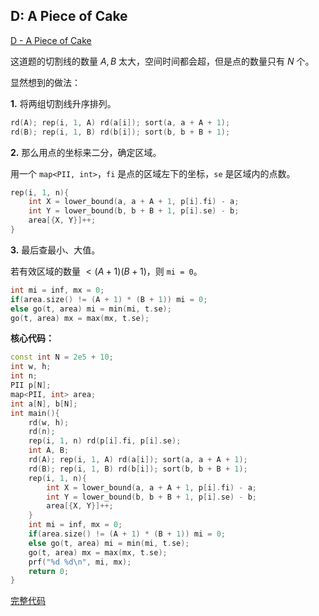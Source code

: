 ## D: A Piece of Cake

[D - A Piece of Cake](https://atcoder.jp/contests/abc304/tasks/abc304_d)

这道题的切割线的数量 $A,B$ 太大，空间时间都会超，但是点的数量只有 $N$ 个。

显然想到的做法：

**1.** 将两组切割线升序排列。

```cpp
rd(A); rep(i, 1, A) rd(a[i]); sort(a, a + A + 1);
rd(B); rep(i, 1, B) rd(b[i]); sort(b, b + B + 1);
```

**2.** 那么用点的坐标来二分，确定区域。

用一个 `map<PII, int>`，`fi` 是点的区域左下的坐标，`se` 是区域内的点数。

```cpp
rep(i, 1, n){
    int X = lower_bound(a, a + A + 1, p[i].fi) - a;
    int Y = lower_bound(b, b + B + 1, p[i].se) - b;
    area[{X, Y}]++;
}
```

**3.** 最后查最小、大值。

若有效区域的数量 $<(A + 1)(B + 1)$，则 `mi = 0`。

```cpp
int mi = inf, mx = 0;
if(area.size() != (A + 1) * (B + 1)) mi = 0;
else go(t, area) mi = min(mi, t.se);
go(t, area) mx = max(mx, t.se);
```

**核心代码：**

```cpp
const int N = 2e5 + 10;
int w, h;
int n;
PII p[N];
map<PII, int> area;
int a[N], b[N];
int main(){
	rd(w, h);
	rd(n);
	rep(i, 1, n) rd(p[i].fi, p[i].se);
	int A, B;
	rd(A); rep(i, 1, A) rd(a[i]); sort(a, a + A + 1);
	rd(B); rep(i, 1, B) rd(b[i]); sort(b, b + B + 1);
	rep(i, 1, n){
		int X = lower_bound(a, a + A + 1, p[i].fi) - a;
		int Y = lower_bound(b, b + B + 1, p[i].se) - b;
		area[{X, Y}]++;
	}
	int mi = inf, mx = 0;
	if(area.size() != (A + 1) * (B + 1)) mi = 0;
	else go(t, area) mi = min(mi, t.se);
	go(t, area) mx = max(mx, t.se);
	prf("%d %d\n", mi, mx);
	return 0;
}
```

[完整代码](https://www.luogu.com.cn/paste/kr62vn5g)